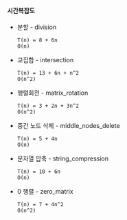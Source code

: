 #### 시간복잡도
  * 분할 - division
    ```
    T(n) = 8 + 6n
    O(n)
    ```
  * 교집합 - intersection
    ```
    T(n) = 13 + 6n + n^2
    O(n^2)
    ```
  * 행렬회전 - matrix_rotation
    ```
    T(n) = 3 + 2n + 3n^2
    O(n^2)
    ```
  * 중간 노드 삭제 - middle_nodes_delete
    ```
    T(n) = 5 + 4n
    O(n)
    ```
  * 문자열 압축 - string_compression
    ```
    T(n) = 10 + 6n
    O(n)
    ```
  * 0 행렬 - zero_matrix
    ```
    T(n) = 7 + 4n^2
    O(n^2)
    ```
